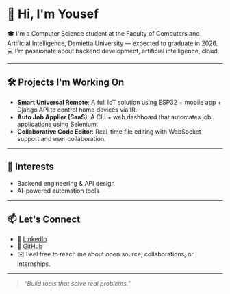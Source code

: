 # 👋 Hi, I'm Yousef

🎓 I'm a Computer Science student at the Faculty of Computers and Artificial Intelligence, Damietta University — expected to graduate in 2026.  
💻 I'm passionate about backend development, artificial intelligence, cloud.  

---

## 🛠️ Projects I'm Working On
- **Smart Universal Remote**: A full IoT solution using ESP32 + mobile app + Django API to control home devices via IR.  
- **Auto Job Applier (SaaS)**: A CLI + web dashboard that automates job applications using Selenium.  
- **Collaborative Code Editor**: Real-time file editing with WebSocket support and user collaboration.  
---

## 🎯 Interests
- Backend engineering & API design  
- AI-powered automation tools  
---

## 📫 Let's Connect

- 💼 [LinkedIn](https://www.linkedin.com/in/yousef-a-azeem-sedik/)
- 🐙 [GitHub](https://github.com/YousefSedik)  
- ✉️ Feel free to reach me about open source, collaborations, or internships.

---

> _“Build tools that solve real problems.”_

